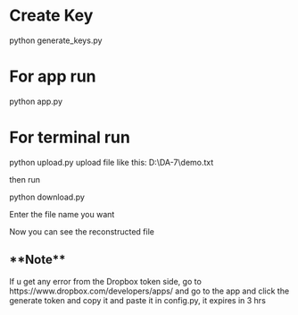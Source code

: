 <h1>Create Key</h1>

python generate_keys.py

<h1>For app run</h1>

python app.py



<h1>For terminal run</h1>

python upload.py
  upload file like this:  D:\DA-7\demo.txt

then run

python download.py

Enter the file name you want


Now you can see the reconstructed file


<h2>**Note**</h2>
If u get any error from the Dropbox token side, go to https://www.dropbox.com/developers/apps/ 
and go to the app and click the generate token and copy it and paste it in config.py, 
it expires in 3 hrs
